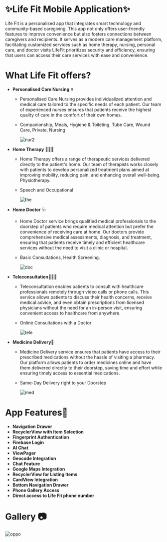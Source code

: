 # ✨Life Fit Mobile Application✨

Life Fit is a personalised app that integrates smart technology and community-based caregiving. 
This app not only offers user-friendly features to improve convenience but
also fosters connections between caregivers and recipients.
It serves as a modern care management platform, facilitating customized
services such as home therapy, nursing, personal care, and doctor visits
LifeFit prioritizes security and efficiency, ensuring that users can access
their care services with ease and convenience.

# What Life Fit offers?
- **Personalised Care Nursing**  ☤
  - Personalised Care Nursing provides individualized attention and medical care tailored to the specific needs of each patient. Our team of experienced nurses ensures that patients receive the highest quality of care in the comfort of their own homes.
  - Companionship, Meals, Hygiene & Toileting, Tube Care, Wound Care, Private, Nursing

    ![nur2](https://github.com/JovianSanjaya/LifeFit/assets/132749552/3a9213d5-1b22-4454-90e7-213d3b544fa9)



- **Home Therapy** 💆🏻‍♀️
  - Home Therapy offers a range of therapeutic services delivered directly to the patient's home. Our team of therapists works closely with patients to develop personalized treatment plans aimed at improving mobility, reducing pain, and enhancing overall well-being. Physiotherapy.
  -  Speech and Occupational
    
     ![the](https://github.com/JovianSanjaya/LifeFit/assets/132749552/c96768e2-cd01-4d26-a1aa-5641ad8b6329)

- **Home Doctor** 🩺
  - Home Doctor service brings qualified medical professionals to the doorstep of patients who require medical attention but prefer the convenience of receiving care at home. Our doctors provide comprehensive medical assessments, diagnosis, and treatment, ensuring that patients receive timely and efficient healthcare services without the need to visit a clinic or hospital.
  - Basic Consultations, Health Screening.
  
    ![doc](https://github.com/JovianSanjaya/LifeFit/assets/132749552/c91fcb23-9fd1-475d-ac3d-8bffb6b600a3)

- **Teleconsultation**👩🏻‍💻
  - Teleconsultation enables patients to consult with healthcare professionals remotely through video calls or phone calls. This service allows patients to discuss their health concerns, receive medical advice, and even obtain prescriptions from licensed physicians without the need for an in-person visit, ensuring convenient access to healthcare from anywhere.
  - Online Consultations with a Doctor
    
    ![tele](https://github.com/JovianSanjaya/LifeFit/assets/132749552/dac65d52-bdc3-48d5-b5cc-02c5f70e56c8)

- **Medicine Delivery**💊
  - Medicine Delivery service ensures that patients have access to their prescribed medications without the hassle of visiting a pharmacy. Our platform allows patients to order medicines online and have them delivered directly to their doorstep, saving time and effort while ensuring timely access to essential medications.
  - Same-Day Delivery right to your Doorstep
     
     ![med](https://github.com/JovianSanjaya/LifeFit/assets/132749552/0dd485fd-79b2-4898-8456-bdebcd0a5fc1)



# App Features📱
- **Navigation Drawer**
- **RecyclerView with Item Selection**
- **Fingerprint Authentication**
- **Firebase Login**
- **AI Chat**
- **ViewPager**
- **Geocode Integration**
- **Chat Feature**
- **Google Maps Integration**
- **RecyclerView for Listing Items**
- **CardView Integration**
- **Bottom Navigation Drawer**
- **Phone Gallery Access**
- **Direct access to Life Fit phone number**


# Gallery 📷
![oppo](https://github.com/JovianSanjaya/LifeFit/assets/132749552/1e341ffe-d23f-4cbc-b8b7-ba7504331575)
